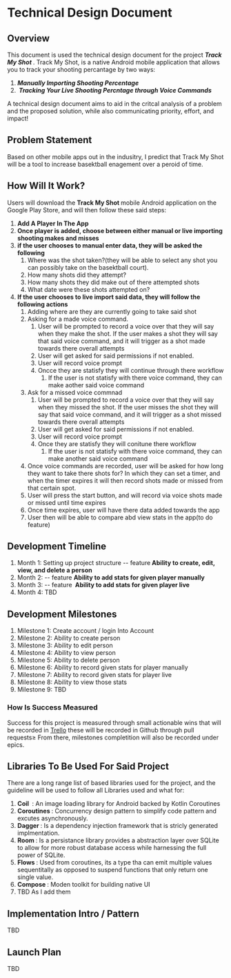 # Technical Design Document 

## Overview 

This document is used the technical design document for the project <b><i>Track My Shot </i></b>. Track My Shot, is a native Android mobile application that allows you to track your shooting percantage by two ways: 

1. <b><i>Manually Importing Shooting Percentage </i> </b>
2. <b><i> Tracking Your Live Shooting Percntage through Voice Commands  </i></b>

A technical design document aims to aid in the critcal analysis of a problem and the proposed solution, while also communicating priority, effort, and impact! 

## Problem Statement 

Based on other mobile apps out in the indusitry, I predict that Track My Shot will be a tool to increase basektball enagement over a peroid of time. 

## How Will It Work? 

Users will download the <b> Track My Shot  </b> mobile Android application on the Google Play Store, and will then follow these said steps: 

1. <b> Add A Player In The App </b>
2. <b> Once player is added, choose between either manual or live importing shooting makes and misses </b>
3. <b> if the user chooses to manual enter data, they will be asked the following </b>
   1. Where was the shot taken?(they will be able to select any shot you can possibly take on the basektball court). 
   2. How many shots did they attempt? 
   3. How many shots they did make out of there attempted shots 
   4. What date were these shots attempted on? 
4. <b> If the user chooses to live import said data, they will follow the following actions </b>
   1. Adding where are they are currently going to take said shot 
   2. Asking for a made voice command. 
      1. User will be prompted to record a voice over that they will say when they make the shot. If the user makes a shot they will say that said voice command, and it will trigger as a shot made towards there overall attempts 
      2. User will get asked for said permissions if not enabled. 
      3. User will record voice prompt 
      4. Oncce they are statisfy they will continue through there workflow 
         1. If the user is not statisfy with there voice command, they can make aother said voice command 
   3. Ask for a missed voice commnad 
      1. User will be prompted to record a voice over that they will say when they missed the shot. If the user misses the shot they will say that said voice command, and it will trigger as a shot missed towards there overall attempts 
      2. User will get asked for said permissions if not enabled. 
      3. User will record voice prompt 
      4. Once they are statisfy they will conitune there workflow 
         1. If the user is not statisfy with there voice command, they can make another said voice command 
   4. Once voice commands are recorded, user will be asked for how long they want to take there shots for? In which they can set a timer, and when the timer expires it will then record shots made or missed from that certain spot. 
   5. User will press the start button, and will record via voice shots made or missed until time expires 
   6. Once time expires, user will have there data added towards the app 
   7. User then will be able to compare abd view stats in the app(to do feature)

## Development Timeline 

1. Month 1: Setting up project structure --  feature<b> Ability to create, edit, view, and delete a person </b>
2. Month 2: -- feature <b> Ability to add stats for given player manually </b>
3. Month 3: -- feature <b> Ability to add stats for given player live </b>
4. Month 4: TBD 

<h2> Development Milestones </h2>

1. Milestone 1: Create account / login Into Account 
2. Milestone 2: Ability to create person 
3. Milestone 3: Ability to edit person 
4. Milestone 4: Ability to view person 
5. Milestone 5: Ability to delete person 
6. Milestone 6: Ability to record given stats for player manually 
7. Milestone 7: Ability to record given stats for player live
8. Milestone 8: Ability to view those stats 
9. Milestone 9: TBD 

<h3> How Is Success Measured </h3> 

Success for this project is measured through small actionable wins that will be recorded in [Trello](https://trello.com/b/UAh3A6Yj/project-track-my-shot) these will be recorded in Github through pull requests≥ From there, milestones completition will also be recorded under epics. 

<h2> Libraries To Be Used For Said Project </h2>

There are a long range list of based libraries used for the project, and the guideline will be used to follow all Libraries used and what for: 

1. <b> Coil </b> : An image loading library for Android backed by Kotlin Coroutines 
2. <b> Coroutines </b>: Concurrency design pattern to simplify code pattern and excutes asynchronously. 
3. <b> Dagger </b> : Is a dependency injection framework that is stricly generated implmentation. 
4. <b> Room </b> : Is  a persistance library provides a abstraction layer over SQLite to allow for more robust database access while harnessing the full power of SQLite. 
5. <b> Flows </b> : Used from coroutines, its a type tha can emit multiple values sequentitally as opposed to suspend functions that only return one single value. 
6. <b> Compose </b>: Moden toolkit for building native UI 
7. TBD As I add them 

<h2> Implementation Intro / Pattern </h2>

TBD 

<h2> Launch Plan </h2>

TBD 